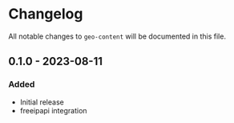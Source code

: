 # Changelog

All notable changes to `geo-content` will be documented in this file.

## 0.1.0 - 2023-08-11
### Added
- Initial release
- freeipapi integration
